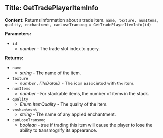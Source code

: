 ## Title: GetTradePlayerItemInfo

**Content:**
Returns information about a trade item.
`name, texture, numItems, quality, enchantment, canLoseTransmog = GetTradePlayerItemInfo(id)`

**Parameters:**
- `id`
  - *number* - The trade slot index to query.

**Returns:**
- `name`
  - *string* - The name of the item.
- `texture`
  - *number : FileDataID* - The icon associated with the item.
- `numItems`
  - *number* - For stackable items, the number of items in the stack.
- `quality`
  - *Enum.ItemQuality* - The quality of the item.
- `enchantment`
  - *string* - The name of any applied enchantment.
- `canLoseTransmog`
  - *boolean* - true if trading this item will cause the player to lose the ability to transmogrify its appearance.